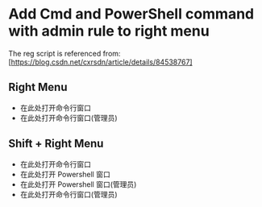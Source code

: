 # Add Cmd and PowerShell command with admin rule to right menu
The reg script is referenced from: [https://blog.csdn.net/cxrsdn/article/details/84538767]  

## Right Menu
* 在此处打开命令行窗口
* 在此处打开命令行窗口(管理员)

## Shift + Right Menu
* 在此处打开命令行窗口
* 在此处打开 Powershell 窗口
* 在此处打开 Powershell 窗口(管理员)
* 在此处打开命令行窗口(管理员)
